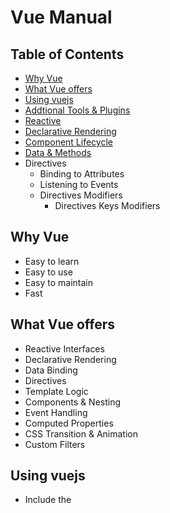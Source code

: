 # Vue Manual

## Table of Contents

* [Why Vue](#why-vue)
* [What Vue offers](#what-vue-offers)
* [Using vuejs](#using-vuejs)
* [Addtional Tools & Plugins](#addtional-tools-&-plugins)
* [Reactive](#reactive)
* [Declarative Rendering](#declarative-rendering)
* [Component Lifecycle](#component-lifecycle)
* [Data & Methods](#data-and-methods)
* Directives
  * Binding to Attributes
  * Listening to Events
  * Directives Modifiers
    * Directives Keys Modifiers

## Why Vue

* Easy to learn
* Easy to use
* Easy to maintain
* Fast

## What Vue offers

* Reactive Interfaces
* Declarative Rendering
* Data Binding
* Directives
* Template Logic
* Components & Nesting
* Event Handling
* Computed Properties
* CSS Transition & Animation
* Custom Filters

## Using vuejs

* Include the <script> tag in an html file
* Install via npm & create webpack config
* Use the vue-cli tool along with webpack
* Install using the Bower client side package manager
* Using in the Laravel via laravel-mix

## Addtional Tools & Plugins

* vue-router - Official router deeply integrated with Vue.js core
* vue-resource - Handle web requests
* vue-async-data - Async data loading
* vue-validator - Form validation plugin
* vue-dev-tools - Chrome devtools extension
* vue-touch - Touch gestures using Hammer.js
* vuex - Vuex is a state management pattern + library

## Reactive

```javascript
function createReactiveObject(obj) {
  const keys = Object.keys(obj);
  obj.$data = Object.assign({}, obj);
  keys.forEach(key => {
    Object.defineProperty(obj, key, {
      get: reactiveGetter.bind(obj, key),
      set: reactiveSetter.bind(obj, key)
    });
  });
}

function reactiveSetter(property, value) {
  this.$data[property] = value;
  console.log(`${property} changed to ${value}`);
}

function reactiveGetter(property) {
  console.log(`get ${property}`);
  return this.$data[property];
}

let user = {
  name: "",
  score: 0
};

createReactiveObject(user);

user.name = "Changed";
```

## Declarative Rendering

### html

```html
<div id="app">
  Mustache: {{ message }}
</div>
```

### javascript

```javascript
var app = new Vue({
  el: "#app",
  data: {
    message: "Hello Vue!"
  }
});
```

# Component Lifecycle

```
- creation
  * beforeCreate
  - Initialize State
  * created
===== Complie Template =====
- mounting
  * beforeMount
  - Create Virtual Dom
  * mounted
===== Listen for Data Changes =====
- updating
  * beforeUpdate
  - Re-Render Virtual DOM and patch
  * updated
===== When vm.$destroy() is called =====
- detroy
  * beforeDestroy
  - Teardown Virtual DOM
  * destroyed
```

## Data and methods

### html

```html
<div id="app">
  <input type="text" v-on:input="changedName">
  <p>{{name}}</p>
</div>
```

### javascript

```javascript
new Vue({
  el: "#app",
  data: {
    name: ""
  },
  methods: {
    changedName(event) {
      this.name = event.target.value;
    }
  }
});
```
